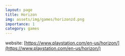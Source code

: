 ```yaml
---
layout: page
title: Horizon
img: assets/img/games/horizonzd.png
importance: 1
category: games
---
```


website: [https://www.playstation.com/en-us/horizon/](https://www.playstation.com/en-us/horizon/)
